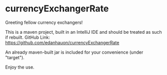 # currencyExchangerRate

Greeting fellow currency exchangers!

This is a maven project, built in an IntelliJ IDE and should be treated as such if rebuilt.
GitHub Link: https://github.com/edanhauon/currencyExchangerRate

An already maven-built jar is included for your convenience (under "target").


Enjoy the use.
